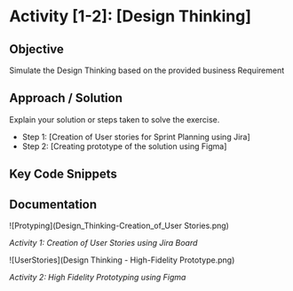 # Activity [1-2]: [Design Thinking]

## Objective
Simulate the Design Thinking based on the provided business Requirement

## Approach / Solution
Explain your solution or steps taken to solve the exercise.
- Step 1: [Creation of User stories for Sprint Planning using Jira]
- Step 2: [Creating prototype of the solution using Figma]

## Key Code Snippets
<!-- Include only the important parts of your code. -->

## Documentation
![Protyping](Design_Thinking-Creation_of_User Stories.png)

*Activity 1: Creation of User Stories using Jira Board*

![UserStories](Design Thinking - High-Fidelity Prototype.png)

*Activity 2: High Fidelity Prototyping using Figma*